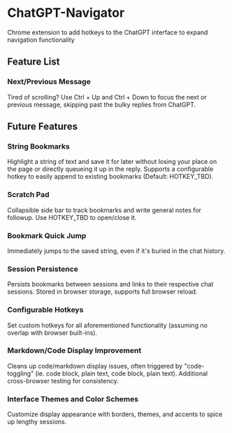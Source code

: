 # ChatGPT-Navigator
Chrome extension to add hotkeys to the ChatGPT interface to expand navigation functionality

## Feature List

### Next/Previous Message
Tired of scrolling? Use Ctrl + Up and Ctrl + Down to focus the next or previous message, skipping past the bulky replies from ChatGPT.


## Future Features

### String Bookmarks
Highlight a string of text and save it for later without losing your place on the page or directly queueing it up in the reply. Supports a configurable hotkey to easily append to existing bookmarks (Default: HOTKEY_TBD).

### Scratch Pad
Collapsible side bar to track bookmarks and write general notes for followup. Use HOTKEY_TBD to open/close it.

### Bookmark Quick Jump
Immediately jumps to the saved string, even if it's buried in the chat history.

### Session Persistence
Persists bookmarks between sessions and links to their respective chat sessions. Stored in browser storage, supports full browser reload.

### Configurable Hotkeys
Set custom hotkeys for all aforementioned functionality (assuming no overlap with browser built-ins).

### Markdown/Code Display Improvement
Cleans up code/markdown display issues, often triggered by "code-toggling" (ie. code block, plain text, code block, plain text). Additional cross-browser testing for consistency.

### Interface Themes and Color Schemes
Customize display appearance with borders, themes, and accents to spice up lengthy sessions.